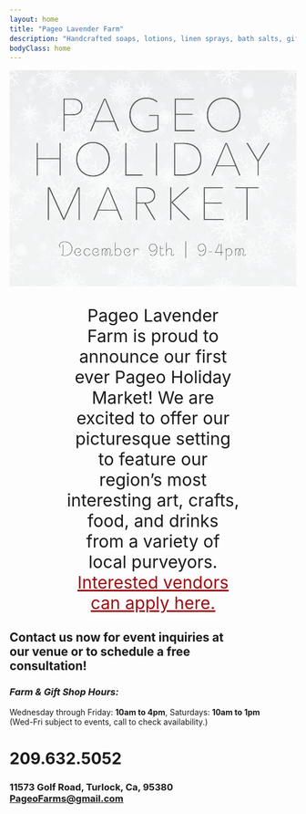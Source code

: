 ```yaml
---
layout: home
title: "Pageo Lavender Farm"
description: "Handcrafted soaps, lotions, linen sprays, bath salts, gift boxes, baskets and other unique items."
bodyClass: home
---
```


<img width="863" src="/assets/img/pageo_holiday_image2.jpg">
<br>
<p style="padding-left: 100px; padding-right: 100px; text-align: center; font-size: 30px;">
Pageo Lavender Farm is proud to announce our first ever Pageo Holiday Market! We are excited to offer our picturesque setting to feature our region’s most interesting art, crafts, food, and drinks from a variety of local purveyors. <a href="https://pageo.typeform.com/to/XPzLgg" style="color: #9e0b0f;" target="_blank">Interested vendors can apply here.</a>
</p>

## Contact us now for event inquiries at<br>our venue or to schedule a free<br>consultation!

### *Farm & Gift Shop Hours:*
Wednesday through Friday: **10am to 4pm**, Saturdays: **10am to 1pm**<br>
(Wed-Fri subject to events, call to check availability.)<br>

# 209.632.5052
 
### 11573 Golf Road, Turlock, Ca, 95380<br>PageoFarms@gmail.com

## <br>
